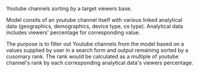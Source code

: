 Youtube channels sorting by a target viewers base.

Model consits of an youtube channel itself with various linked analytical data
(geographics, demographics, device type, os type). Analytical data includes 
viewers' percentage for corresponding value.

The purpose is to filter out Youtube channels from the model based on a 
values supplied by user in a search form and output remaining sorted by 
a cusomary rank. The rank would be calculated as a multiple of youtube 
channel's rank by each corresponding analytical data's viewers percentage.
